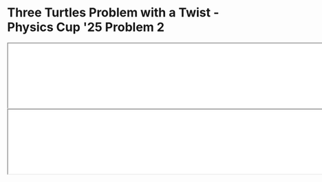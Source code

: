 # Three Turtles Problem with a Twist - Physics Cup '25 Problem 2

<iframe src="../Files/anim1.html" title="" width="800" height="auto"></iframe>


<iframe src="../Files/anim2.html" title="" width="800" height="auto"></iframe>
